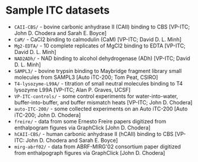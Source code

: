 # Sample ITC datasets

* `CAII-CBS/` - bovine carbonic anhydrase II (CAII) binding to CBS [VP-ITC; John D. Chodera and Sarah E. Boyce]
* `CaM/` - CaCl2 binding to calmodulin (CaM) [VP-ITC; David D. L. Minh]
* `Mg2-EDTA/` - 10 complete replicates of MgCl2 binding to EDTA [VP-ITC; David D. L. Minh]
* `NAD2ADh/` - NAD binding to alcohol dehydrogenase (ADh) [VP-ITC; David D. L. Minh]
* `SAMPL3/` - bovine trypsin binding to Maybridge fragment library small molecules from SAMPL3 [Auto iTC-200; Tom Peat, CSIRO]
* `T4-lysozyme-L99A/` - titration of small neutral molecules binding to T4 lysozyme L99A [VP-ITC; Alan P. Graves, UCSF]
* `VP-ITC-controls/` - some control experiments for water-into-water, buffer-into-buffer, and buffer mismatch heats [VP-ITC; John D. Chodera]
* `auto-ITC-200/` - some collected experiments on an Auto iTC-200 [Auto iTC-200; John D. Chodera]
* `freire/` - data from some Ernesto Freire papers digitized from enthalpogram figures via GraphClick [John D. Chodera]
* `hCAII-CBS/` - human carbonic anhydrase II (hCAII) binding to CBS [VP-ITC: John D. Chodera and Sarah E. Boyce]
* `mirg-abrf02/` - data from ABRF-MIRG'02 consortium paper digitized from enthalpograph figures via GraphClick [John D. Chodera]


